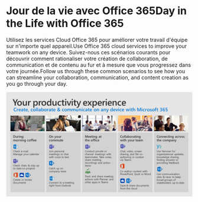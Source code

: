 # <a name="day-in-the-life-with-office-365"></a><span data-ttu-id="fbb86-101">Jour de la vie avec Office 365</span><span class="sxs-lookup"><span data-stu-id="fbb86-101">Day in the Life with Office 365</span></span>

<span data-ttu-id="fbb86-102">Utilisez les services Cloud Office 365 pour améliorer votre travail d'équipe sur n'importe quel appareil.</span><span class="sxs-lookup"><span data-stu-id="fbb86-102">Use Office 365 cloud services to improve your teamwork on any device.</span></span>  <span data-ttu-id="fbb86-103">Suivez-nous ces scénarios courants pour découvrir comment rationaliser votre création de collaboration, de communication et de contenu au fur et à mesure que vous progressez dans votre journée.</span><span class="sxs-lookup"><span data-stu-id="fbb86-103">Follow us through these common scenarios to see how you can streamline your collaboration, communication, and content creation as you go through your day.</span></span>  

![Jour de la vie visuelle](media/m365day.png)

